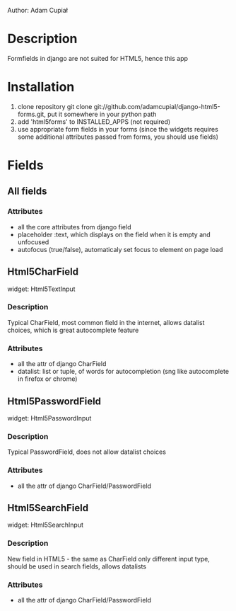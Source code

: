 Author: Adam Cupiał

# Description

Formfields in django are not suited for HTML5, hence this app

# Installation

 1. clone repository git clone git://github.com/adamcupial/django-html5-forms.git, put it somewhere in your python path
 2. add 'html5forms' to INSTALLED_APPS (not required)
 3. use appropriate form fields in your forms (since the widgets requires some additional attributes passed from forms, you should use fields)

# Fields

## All fields

### Attributes
 * all the core attributes from django field
 * placeholder :text, which displays on the field when it is empty and unfocused
 * autofocus (true/false), automaticaly set focus to element on page load

## Html5CharField

widget: Html5TextInput

### Description
 Typical CharField, most common field in the internet, allows datalist choices, which is great autocomplete feature

### Attributes
 * all the attr of django CharField
 * datalist: list or tuple, of words for autocompletion (sng like autocomplete in firefox or chrome)

## Html5PasswordField

widget: Html5PasswordInput

### Description
 Typical PasswordField, does not allow datalist choices

### Attributes
 * all the attr of django CharField/PasswordField

## Html5SearchField

widget: Html5SearchInput

### Description
  New field in HTML5 - the same as CharField only different input type, should be used in search fields, allows datalists

### Attributes
 * all the attr of django CharField/PasswordField
